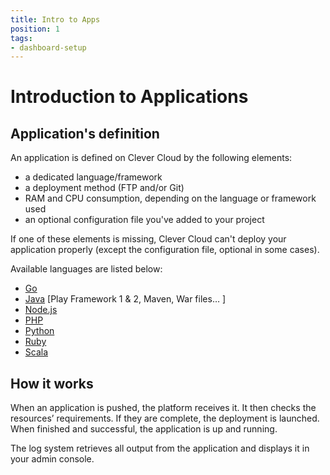 ```yaml
---
title: Intro to Apps
position: 1
tags:
- dashboard-setup
---
```


# Introduction to Applications

## Application's definition

An application is defined on Clever Cloud by the following elements:

* a dedicated language/framework
* a deployment method (FTP and/or Git)
* RAM and CPU consumption, depending on the language or framework used
* an optional configuration file you've added to your project

If one of these elements is missing, Clever Cloud can't deploy your application properly (except the configuration file, optional in some cases).

Available languages are listed below:

* [Go](/doc/go)
* [Java](/doc/java) [Play Framework 1 & 2, Maven, War files… ]
* [Node.js](/doc/nodejs)
* [PHP](/doc/php)
* [Python](/doc/python)
* [Ruby](/doc/ruby)
* [Scala](/doc/scala)


## How it works

When an application is pushed, the platform receives it. It then checks the resources’ requirements. If they are complete, the deployment is launched. When finished and successful, the application is up and running.

The log system retrieves all output from the application and displays it in your admin console.
